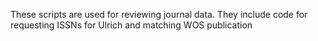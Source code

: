 These scripts are used for reviewing journal data. They include code for requesting ISSNs for Ulrich and matching WOS publication
